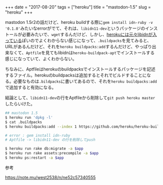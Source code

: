 +++
date = "2017-08-20"
tags = ["heroku"]
title = "mastodon-1.5"
slug = "heroku"
+++

mastodon 1.5r2の話だけど、heroku buildする際に`gem install idn-ruby -v '0.1.0'`みたいなerrorがでて、それは、`libidn11-dev`というパッケージのインストールが必要みたいで、`wget`するんだけど、しかし、[herokuには元々libidnが入っている](https://mastodon.zunda.ninja/@zundan/131068)ぽいのでよくわからない感じになって、`.buildpacks`を見てみると、URLがあるんだけど、それを`heroku buildpacks:add`するんだけど、やっぱり出来なくて、`Aptfile`を見てもlibidnは`heroku-buildpack-apt`でインストールする感じになっていて、よくわからない。

ちなみに、Aptfileはherokuのbuildpacksでインストールするパッケージを記述するファイル。herokuのbuildpacksは追加するとそれでビルドすることになる。必要なものは`.bildpacks`に書いてあるので、それを`heroku buildpacks:add`で追加すると有効になる。

結論として、`libidn11-dev`の行をAptfileから削除して`git push heroku master`したらいけた。

```bash
## mastodon 1.5
$ heroku run 'dpkg -l'
$ cat .buildpacks
$ heroku buildpacks:add --index 1 https://github.com/heroku/heroku-buildpack-apt

# error : gem install idn-ruby
# Aptfile -> libidn11-dev の行を削除してpush

$ heroku run rake db:migrate -a $app
$ heroku run rake assets:precompile -a $app
$ heroku ps:restart -a $app
```

参考

https://note.mu/west2538/n/ne52c57340555
	 
